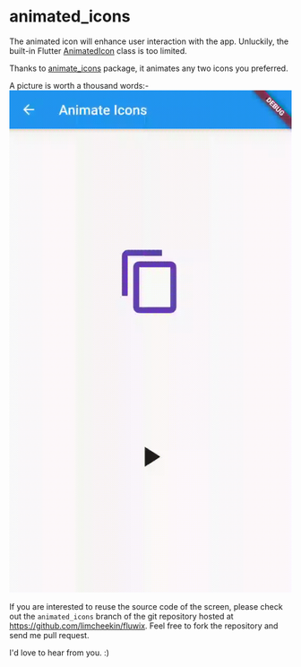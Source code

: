# animated_icons

The animated icon will enhance user interaction with the app.
Unluckily, the built-in Flutter [AnimatedIcon](https://api.flutter.dev/flutter/material/AnimatedIcon-class.html) class is too limited.

Thanks to [animate_icons](https://pub.dev/packages/animate_icons) package, it animates any two icons you preferred.

A picture is worth a thousand words:-
![Animated Icons screenshots](https://github.com/limcheekin/fluwix/raw/main/animated_icons/images/screenshots.gif "Animated Icons screenshots")

If you are interested to reuse the source code of the screen, please check out the `animated_icons` branch of the git repository hosted at https://github.com/limcheekin/fluwix. Feel free to fork the repository and send me pull request.

I'd love to hear from you. :)
